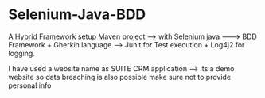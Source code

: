 # Selenium-Java-BDD

A Hybrid Framework setup 
Maven project --> with Selenium java ---> BDD Framework + Gherkin language --> Junit for Test execution + Log4j2 for logging.

I have used a website name as SUITE CRM application --> its a demo website so data breaching is also possible make sure not to provide personal info  
